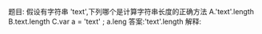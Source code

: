 题目: 假设有字符串 'text',下列哪个是计算字符串长度的正确方法
A.'text'.length
B.text.length
C.var  a = 'text' ; a.leng
答案:'text'.length
解释: